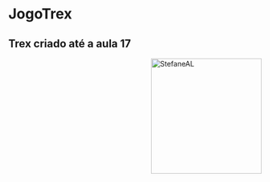 # JogoTrex
## Trex criado até a aula 17 
<img align="right" alt="StefaneAL" height="230" width="220" src="https://media.giphy.com/media/dxODB9UE879RDqAh3o/giphy.gif">
